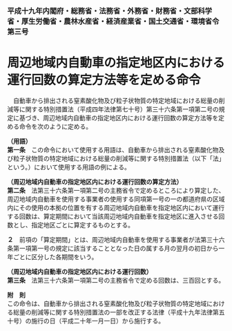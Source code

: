 ### 平成十九年内閣府・総務省・法務省・外務省・財務省・文部科学省・厚生労働省・農林水産省・経済産業省・国土交通省・環境省令第三号  
# 周辺地域内自動車の指定地区内における運行回数の算定方法等を定める命令  
　自動車から排出される窒素酸化物及び粒子状物質の特定地域における総量の削減等に関する特別措置法（平成四年法律第七十号）第三十六条第一項第二号の規定に基づき、周辺地域内自動車の指定地区内における運行回数の算定方法等を定める命令を次のように定める。  
  
**（用語）**  
**第一条**　この命令において使用する用語は、自動車から排出される窒素酸化物及び粒子状物質の特定地域における総量の削減等に関する特別措置法（以下「法」という。）において使用する用語の例による。  
  
**（周辺地域内自動車の指定地区内における運行回数の算定方法）**  
**第二条**　法第三十六条第一項第二号の主務省令で定めるところにより算定した、周辺地域内自動車を使用する事業者の使用する同項第一号の一の都道府県の区域内にその使用の本拠の位置を有する周辺地域内自動車を指定地区内において運行する回数は、算定期間において当該周辺地域内自動車を指定地区に進入させる回数とし、指定地区ごとに算定するものとする。  
  
**２**　前項の「算定期間」とは、周辺地域内自動車を使用する事業者が法第三十六条第一項第一号の規定に該当することとなった日の属する月の翌月の初日から一年ごとに区分した各期間をいう。  
  
**（周辺地域内自動車の指定地区内における運行回数）**  
**第三条**　法第三十六条第一項第二号の主務省令で定める回数は、三百回とする。  
  
**附　則**  
この命令は、自動車から排出される窒素酸化物及び粒子状物質の特定地域における総量の削減等に関する特別措置法の一部を改正する法律（平成十九年法律第五十号）の施行の日（平成二十年一月一日）から施行する。  
  
